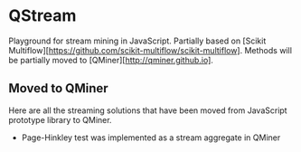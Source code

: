 # QStream

Playground for stream mining in JavaScript. Partially based on [Scikit Multiflow][https://github.com/scikit-multiflow/scikit-multiflow]. Methods will be partially moved to [QMiner][http://qminer.github.io].

## Moved to QMiner

Here are all the streaming solutions that have been moved from JavaScript prototype library to QMiner.

* Page-Hinkley test was implemented as a stream aggregate in QMiner